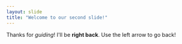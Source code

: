 ```yaml
---
layout: slide
title: "Welcome to our second slide!"
---
```

Thanks for *guiding*! I'll be **right back**.
Use the left arrow to go back!
